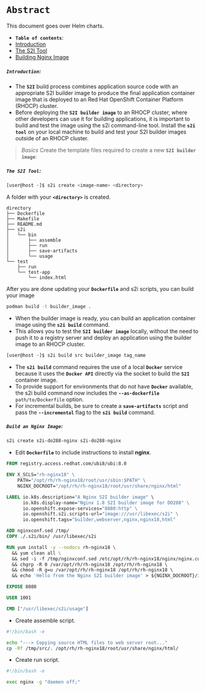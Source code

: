 # **`Abstract`**

This document goes over Helm charts.
-  **`Table of contents`**:
  - [Introduction](#introduction)
  - [The S2I Tool](#the-s2i-tool)
  - [Building Nginx Image](#building-nginx-image)

##### **`Introduction`**:
- The **`S2I`** build process combines application source code with an appropriate S2I builder image to produce the final application container image that is deployed to an Red Hat OpenShift Container Platform (RHOCP) cluster.
- Before deploying the **`S2I builder image`** to an RHOCP cluster, where other developers can use it for building applications, it is important to build and test the image using the s2i command-line tool. Install the **`s2i tool`** on your local machine to build and test your S2I builder images outside of an RHOCP cluster. 

> *Basics*
Create the template files required to create a new **`S2I builder image`**:

##### **`The S2I Tool`**:
```zsh
[user@host ~]$ s2i create <image-name> <directory>
```
A folder with your **`<directory>`** is created. 
```text
directory
├── Dockerfile 
├── Makefile
├── README.md
├── s2i 
│   └── bin
│       ├── assemble
│       ├── run
│       ├── save-artifacts
│       └── usage
└── test
    ├── run
    └── test-app 
        └── index.html
```

After you are done updating your **`Dockerfile`** and s2i scripts, you can build your image
```zsh
podman build -t builder_image .
```
- When the builder image is ready, you can build an application container image using the **`s2i build`** command. 
- This allows you to test the **`S2I builder image`** locally, without the need to push it to a registry server and deploy an application using the builder image to an RHOCP cluster.
```zsh
[user@host ~]$ s2i build src builder_image tag_name
```
- The **`s2i build`** command requires the use of a local **`Docker`** service because it uses the **`Docker API`** directly via the socket to build the **`S2I`** container image. 
- To provide support for environments that do not have **`Docker`** available, the s2i build command now includes the **`--as-dockerfile`** `path/to/Dockerfile` option.
- For incremental builds, be sure to create a **`save-artifacts`** script and pass the **`--incremental`** flag to the **`s2i build`** command.

##### **`Build an Nginx Image`**:




```zsh
s2i create s2i-do288-nginx s2i-do288-nginx
```
- Edit **`Dockerfile`** to include instructions to install **nginx**.

```Dockerfile
FROM registry.access.redhat.com/ubi8/ubi:8.0  

ENV X_SCLS="rh-nginx18" \
    PATH="/opt/rh/rh-nginx18/root/usr/sbin:$PATH" \
    NGINX_DOCROOT="/opt/rh/rh-nginx18/root/usr/share/nginx/html"

LABEL io.k8s.description="A Nginx S2I builder image" \ 
      io.k8s.display-name="Nginx 1.8 S2I builder image for DO288" \
      io.openshift.expose-services="8080:http" \
      io.openshift.s2i.scripts-url="image:///usr/libexec/s2i" \
      io.openshift.tags="builder,webserver,nginx,nginx18,html"

ADD nginxconf.sed /tmp/
COPY ./.s2i/bin/ /usr/libexec/s2i 

RUN yum install -y --nodocs rh-nginx18 \ 
  && yum clean all \
  && sed -i -f /tmp/nginxconf.sed /etc/opt/rh/rh-nginx18/nginx/nginx.conf \
  && chgrp -R 0 /var/opt/rh/rh-nginx18 /opt/rh/rh-nginx18 \ 
  && chmod -R g=u /var/opt/rh/rh-nginx18 /opt/rh/rh-nginx18 \ 
  && echo 'Hello from the Nginx S2I builder image' > ${NGINX_DOCROOT}/index.html

EXPOSE 8080

USER 1001

CMD ["/usr/libexec/s2i/usage"]
```
- Create assemble script.
```bash
#!/bin/bash -e

echo "---> Copying source HTML files to web server root..."
cp -Rf /tmp/src/. /opt/rh/rh-nginx18/root/usr/share/nginx/html/
```
- Create run script.
```bash
#!/bin/bash -e

exec nginx -g "daemon off;"
```






